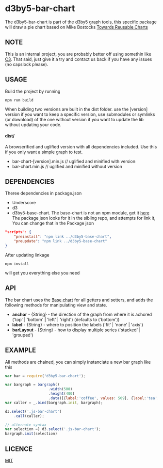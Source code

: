 # d3by5-bar-chart
The d3by5-bar-chart is part of the d3by5 graph tools, this specific package will draw a pie chart based on Mike Bostocks [Towards Reusable Charts](https://bost.ocks.org/mike/chart/)

## NOTE
This is an internal project, you are probably better off using somethin like [C3](https://github.com/c3js/c3). That said, just give it a try and contact us back if you have any issues (no capslock please).

## USAGE
Build the project by running
```bash
npm run build
```

When building two versions are built in the dist folder.
use the [version] version if you want to keep a specific version, use submodules or symlinks (or download) of the one without version if you want to update the lib without updating your code.

#### dist/
A browserified and uglified version with all dependencies included. Use this if you only want a simple graph to test.
* bar-chart-[version].min.js    // uglified and minified with version
* bar-chart.min.js              // uglified and minified without version

## DEPENDENCIES
Theree dependencies in package.json
* Underscore
* d3
* d3by5-base-chart. The base-chart is not an npm module, get it [here](https://github.com/kartoteket/d3by5-base-chart) The package json looks for it in the sibling repo, and attempts for link it, You can change that in the Package json
```json
"scripts": {
    "preinstall": "npm link ../d3by5-base-chart",
    "preupdate": "npm link ../d3by5-base-chart"
}
```

After updating linkage
```
npm install
```
will get you everything else you need

## API
The bar chart uses the [Base chart](https://github.com/kartoteket/d3by5-base-chart) for all getters and setters, and adds the following methods for manipulating view and state.
* **anchor** - {String} - the direction of the graph from where it is achored ('top' | 'bottom' | 'left' | 'right') (defaults to ('bottom'))
* **label** - {String} - where to position the labels ('fit' | 'none' | 'axis')
* **barLayout** - {String} - how to display multiple series ('stacked' | 'grouped')


## EXAMPLE
All methods are chained, you can simply instanciate a new bar graph like this

```javascript
var bar = require('d3by5-bar-chart');

var bargraph = bargraph()
                    .width(500)
                    .height(400)
                    .data([{label:'coffee', values: 509}, {label:'tea', values: 1}]);
var caller = _.bind(bargraph.init, bargraph);

d3.select('.js-bar-chart')
    .call(caller);

// alternate syntax
var selection =) d3.select('.js-bar-chart');
bargraph.init(selection)
```

## LICENCE
[MIT](https://opensource.org/licenses/MIT)